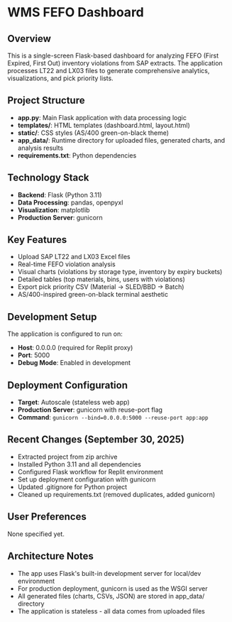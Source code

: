 # WMS FEFO Dashboard

## Overview
This is a single-screen Flask-based dashboard for analyzing FEFO (First Expired, First Out) inventory violations from SAP extracts. The application processes LT22 and LX03 files to generate comprehensive analytics, visualizations, and pick priority lists.

## Project Structure
- **app.py**: Main Flask application with data processing logic
- **templates/**: HTML templates (dashboard.html, layout.html)
- **static/**: CSS styles (AS/400 green-on-black theme)
- **app_data/**: Runtime directory for uploaded files, generated charts, and analysis results
- **requirements.txt**: Python dependencies

## Technology Stack
- **Backend**: Flask (Python 3.11)
- **Data Processing**: pandas, openpyxl
- **Visualization**: matplotlib
- **Production Server**: gunicorn

## Key Features
- Upload SAP LT22 and LX03 Excel files
- Real-time FEFO violation analysis
- Visual charts (violations by storage type, inventory by expiry buckets)
- Detailed tables (top materials, bins, users with violations)
- Export pick priority CSV (Material → SLED/BBD → Batch)
- AS/400-inspired green-on-black terminal aesthetic

## Development Setup
The application is configured to run on:
- **Host**: 0.0.0.0 (required for Replit proxy)
- **Port**: 5000
- **Debug Mode**: Enabled in development

## Deployment Configuration
- **Target**: Autoscale (stateless web app)
- **Production Server**: gunicorn with reuse-port flag
- **Command**: `gunicorn --bind=0.0.0.0:5000 --reuse-port app:app`

## Recent Changes (September 30, 2025)
- Extracted project from zip archive
- Installed Python 3.11 and all dependencies
- Configured Flask workflow for Replit environment
- Set up deployment configuration with gunicorn
- Updated .gitignore for Python project
- Cleaned up requirements.txt (removed duplicates, added gunicorn)

## User Preferences
None specified yet.

## Architecture Notes
- The app uses Flask's built-in development server for local/dev environment
- For production deployment, gunicorn is used as the WSGI server
- All generated files (charts, CSVs, JSON) are stored in app_data/ directory
- The application is stateless - all data comes from uploaded files
